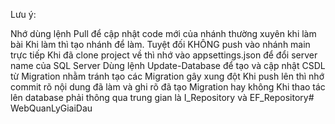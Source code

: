 Lưu ý:

Nhớ dùng lệnh Pull để cập nhật code mới của nhánh thường xuyên khi làm bài
Khi làm thì tạo nhánh để làm. Tuyệt đối KHÔNG push vào nhánh main trực tiếp
Khi đã clone project về thì nhớ vào appsettings.json để đổi server name của SQL Server
Dùng lệnh Update-Database để tạo và cập nhật CSDL từ Migration nhằm tránh tạo các Migration gây xung đột
Khi push lên thì nhớ commit rõ nội dung đã làm và ghi rõ đã tạo Migration hay không
Khi thao tác lên database phải thông qua trung gian là I_Repository và EF_Repository# WebQuanLyGiaiDau
